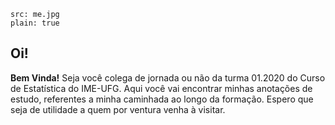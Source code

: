 ```image
src: me.jpg
plain: true
```

## Oi!

**Bem Vinda!** Seja você colega de jornada ou não da turma 01.2020 do Curso de Estatística do IME-UFG.
Aqui você vai encontrar minhas anotações de estudo, referentes a minha caminhada ao longo da formação.
Espero que seja de utilidade a quem por ventura venha à visitar.
